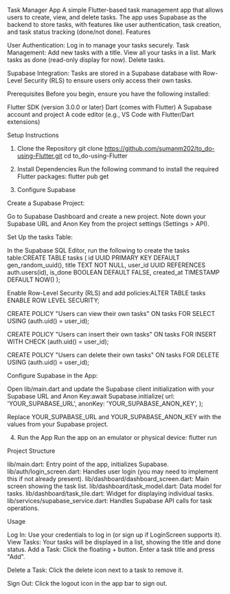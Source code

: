 Task Manager App
A simple Flutter-based task management app that allows users to create, view, and delete tasks. The app uses Supabase as the backend to store tasks, with features like user authentication, task creation, and task status tracking (done/not done).
Features

User Authentication: Log in to manage your tasks securely.
Task Management:
Add new tasks with a title.
View all your tasks in a list.
Mark tasks as done (read-only display for now).
Delete tasks.


Supabase Integration: Tasks are stored in a Supabase database with Row-Level Security (RLS) to ensure users only access their own tasks.

Prerequisites
Before you begin, ensure you have the following installed:

Flutter SDK (version 3.0.0 or later)
Dart (comes with Flutter)
A Supabase account and project
A code editor (e.g., VS Code with Flutter/Dart extensions)

Setup Instructions
1. Clone the Repository
git clone https://github.com/sumanm202/to_do-using-Flutter.git
cd to_do-using-Flutter

2. Install Dependencies
Run the following command to install the required Flutter packages:
flutter pub get

3. Configure Supabase

Create a Supabase Project:

Go to Supabase Dashboard and create a new project.
Note down your Supabase URL and Anon Key from the project settings (Settings > API).


Set Up the tasks Table:

In the Supabase SQL Editor, run the following to create the tasks table:CREATE TABLE tasks (
  id UUID PRIMARY KEY DEFAULT gen_random_uuid(),
  title TEXT NOT NULL,
  user_id UUID REFERENCES auth.users(id),
  is_done BOOLEAN DEFAULT FALSE,
  created_at TIMESTAMP DEFAULT NOW()
);


Enable Row-Level Security (RLS) and add policies:ALTER TABLE tasks ENABLE ROW LEVEL SECURITY;

CREATE POLICY "Users can view their own tasks" ON tasks
FOR SELECT
USING (auth.uid() = user_id);

CREATE POLICY "Users can insert their own tasks" ON tasks
FOR INSERT
WITH CHECK (auth.uid() = user_id);

CREATE POLICY "Users can delete their own tasks" ON tasks
FOR DELETE
USING (auth.uid() = user_id);




Configure Supabase in the App:

Open lib/main.dart and update the Supabase client initialization with your Supabase URL and Anon Key:await Supabase.initialize(
  url: 'YOUR_SUPABASE_URL',
  anonKey: 'YOUR_SUPABASE_ANON_KEY',
);


Replace YOUR_SUPABASE_URL and YOUR_SUPABASE_ANON_KEY with the values from your Supabase project.



4. Run the App
Run the app on an emulator or physical device:
flutter run

Project Structure

lib/main.dart: Entry point of the app, initializes Supabase.
lib/auth/login_screen.dart: Handles user login (you may need to implement this if not already present).
lib/dashboard/dashboard_screen.dart: Main screen showing the task list.
lib/dashboard/task_model.dart: Data model for tasks.
lib/dashboard/task_tile.dart: Widget for displaying individual tasks.
lib/services/supabase_service.dart: Handles Supabase API calls for task operations.

Usage

Log In: Use your credentials to log in (or sign up if LoginScreen supports it).
View Tasks: Your tasks will be displayed in a list, showing the title and done status.
Add a Task:
Click the floating + button.
Enter a task title and press "Add".


Delete a Task:
Click the delete icon next to a task to remove it.


Sign Out:
Click the logout icon in the app bar to sign out.
